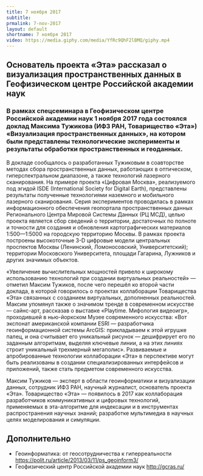```yaml
---
title: 7 ноября 2017
subtitle:
prmalink: 7-nov-2017
layout: default
shortname: 7 ноября 2017
video: https://media.giphy.com/media/YfRc9QhF2lBMQ/giphy.mp4
---
```


## Основатель проекта «Эта» рассказал о визуализация пространственных данных в Геофизическом центре Российской академии наук

### В рамках спецсеминара в Геофизическом центре Российской академии наук 1 ноября 2017 года состоялся доклад Максима Тужикова (ИФЗ РАН, Товарищество «Эта») «Визуализация пространственных данных», на котором были представлены технологические эксперименты и результаты обработки пространственных и геоданных.

В докладе сообщалось о разработанных Тужиковым в соавторстве методах сбора пространственных данных, работающих в оптическом, гиперспектральном диапазоне, а также технологий лазерного сканирования. На примере проекта «Цифровая Москва», реализуемого под эгидой ISDE (International Society for Digital Earth), представлены результаты полученные технологиями наземного и мобильного лазерного сканирования. Серия экспериментов проводилась в рамках информационного обеспечения геопортала пространственных данных Регионального Центра Мировой Системы Данных (РЦ МСД), целью проекта является сбор сведений о территории, достаточных по полноте и точности для создания и обновления картографических материалов 1:500—1:5000 на городскую территорию Москвы. В рамках проекта построены высокоточные 3-D цифровые модели центральных проспектов Москвы (Ленинский, Ломоносовский, Университетский); территории Московского Университета, площади Гагарина, Лужников и других значимых объектов.

«Увеличение вычислительных мощностей привело к широкому использованию технологий при создании виртуальных реальностей» — отметил Максим Тужиков, после чего перешёл ко второй части доклада, в которой говорилось о проектах коллаборации Товарищества «Эта» связанных с созданием виртуальных, дополненных реальностей. Максим упомянул также о значимом тренде в современном искусстве — сайнс-арт, рассказав о выставке «Playtime. Мифология видеоигр», проходившей в нью-йоркском Музее современного искусства: «Вот экспонат американской компании ESRI — разработчика геоинформационной системы ArcGIS: прикладываем к этой игрушке палец, и она считывает его уникальный рисунок — дешифрирует его по заданным алгоритмам, выделяя ключевые линии, а на этих линиях строит уникальный трехмерный мегаполис». Развиваемые и апробированные технологии коллаборации «Эта» в перспективе могут быть реализованы в создании специализированных интерфейсов и приложений, также стать предметом современного искусства.

Максим Тужиков — эксперт в области геоинформатики и визуализации данных, сотрудник ИФЗ РАН, научный журналист, основатель проекта «Эта». Товарищество «Эта» — появилось в 2017 как коллаборация разработчиков коммуникативных и цифровых технологий, применяемых в эта-алгоритме для индексации и в инструментах распространения научных знаний; разработке мультимедиа в научных целях моделирования и симуляции.

## Дополнительно

+ Геоинформатика: от геосотрудничества к гиперреальности <https://polit.ru/article/2013/03/11/ps_geoinform3/>
+ Геофизический центр Российской академии наук <http://gcras.ru/>
